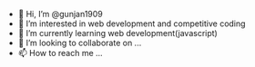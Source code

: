 - 👋 Hi, I’m @gunjan1909
- 👀 I’m interested in web development and competitive coding
- 🌱 I’m currently learning web development(javascript)
- 💞️ I’m looking to collaborate on ...
- 📫 How to reach me ...

<!---
gunjan1909/gunjan1909 is a ✨ special ✨ repository because its `README.md` (this file) appears on your GitHub profile.
You can click the Preview link to take a look at your changes.
--->
